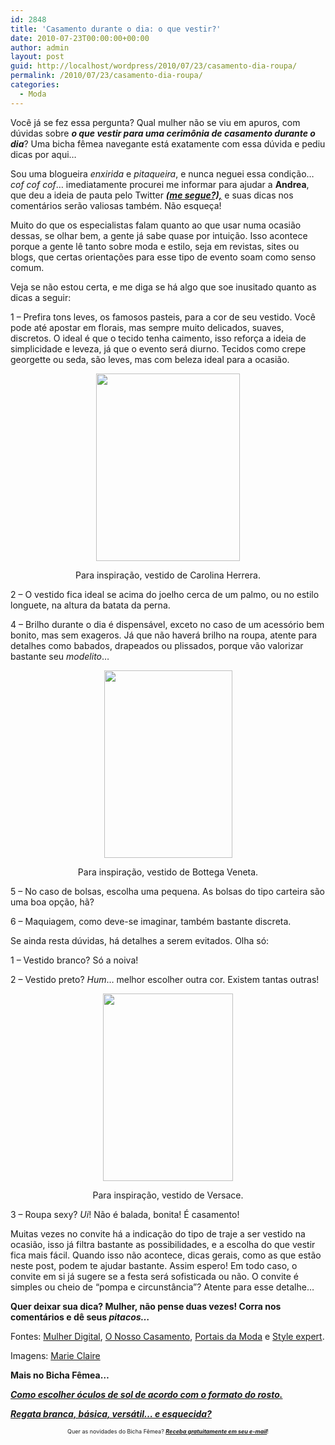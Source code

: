 ```yaml
---
id: 2848
title: 'Casamento durante o dia: o que vestir?'
date: 2010-07-23T00:00:00+00:00
author: admin
layout: post
guid: http://localhost/wordpress/2010/07/23/casamento-dia-roupa/
permalink: /2010/07/23/casamento-dia-roupa/
categories:
  - Moda
---
```

Você já se fez essa pergunta? Qual mulher não se viu em apuros, com dúvidas sobre **_o que vestir para uma cerimônia de casamento durante o dia_**? Uma bicha fêmea navegante está exatamente com essa dúvida e pediu dicas por aqui…

Sou uma blogueira _enxirida_ e _pitaqueira_, e nunca neguei essa condição… _cof cof cof_… imediatamente procurei me informar para ajudar a **Andrea**, que deu a ideia de pauta pelo Twitter **_<a href="http://twitter.com/bichafemea" target="_blank">(me segue?),</a>_** e suas dicas nos comentários serão valiosas também. Não esqueça!

<!--more-->

Muito do que os especialistas falam quanto ao que usar numa ocasião dessas, se olhar bem, a gente já sabe quase por intuição. Isso acontece porque a gente lê tanto sobre moda e estilo, seja em revistas, sites ou blogs, que certas orientações para esse tipo de evento soam como senso comum.

Veja se não estou certa, e me diga se há algo que soe inusitado quanto as dicas a seguir:

1 – Prefira tons leves, os famosos pasteis, para a cor de seu vestido. Você pode até apostar em florais, mas sempre muito delicados, suaves, discretos. O ideal é que o tecido tenha caimento, isso reforça a ideia de simplicidade e leveza, já que o evento será diurno. Tecidos como crepe georgette ou seda, são leves, mas com beleza ideal para a ocasião.

<p style="text-align: center;">
  <a href="http://www.trololodemulher.com.br/blog/wp-content/uploads/2010/07/vestido-de-Carolina-Herrera.jpg"><img class="size-medium wp-image-4896 aligncenter" title="vestido de Carolina Herrera" src="http://www.trololodemulher.com.br/blog/wp-content/uploads/2010/07/vestido-de-Carolina-Herrera-230x300.jpg" alt="" width="230" height="300" /></a>
</p>

<p style="text-align: center;">
  Para inspiração, vestido de Carolina Herrera.
</p>

2 – O vestido fica ideal se acima do joelho cerca de um palmo, ou no estilo longuete, na altura da batata da perna.

4 – Brilho durante o dia é dispensável, exceto no caso de um acessório bem bonito, mas sem exageros. Já que não haverá brilho na roupa, atente para detalhes como babados, drapeados ou plissados, porque vão valorizar bastante seu _modelito_…

<p style="text-align: center;">
  <a href="http://www.trololodemulher.com.br/blog/wp-content/uploads/2010/07/vestido-de-bottega-veneta.jpg"><img class="size-medium wp-image-4895 aligncenter" title="vestido de bottega veneta" src="http://www.trololodemulher.com.br/blog/wp-content/uploads/2010/07/vestido-de-bottega-veneta-205x300.jpg" alt="" width="205" height="300" /></a>
</p>

<p style="text-align: center;">
  Para inspiração, vestido de Bottega Veneta.
</p>

5 – No caso de bolsas, escolha uma pequena. As bolsas do tipo carteira são uma boa opção, hã?

6 – Maquiagem, como deve-se imaginar, também bastante discreta.

Se ainda resta dúvidas, há detalhes a serem evitados. Olha só:

1 – Vestido branco? Só a noiva!

2 – Vestido preto? _Hum_… melhor escolher outra cor. Existem tantas outras!

<p style="text-align: center;">
  <a href="http://www.trololodemulher.com.br/blog/wp-content/uploads/2010/07/vestido-de-Versace.jpg"><img class="size-medium wp-image-4897 aligncenter" title="vestido de Versace" src="http://www.trololodemulher.com.br/blog/wp-content/uploads/2010/07/vestido-de-Versace-208x300.jpg" alt="" width="208" height="300" /></a>
</p>

<p style="text-align: center;">
  Para inspiração, vestido de Versace.
</p>

3 – Roupa sexy? _Ui_! Não é balada, bonita! É casamento!

Muitas vezes no convite há a indicação do tipo de traje a ser vestido na ocasião, isso já filtra bastante as possibilidades, e a escolha do que vestir fica mais fácil. Quando isso não acontece, dicas gerais, como as que estão neste post, podem te ajudar bastante. Assim espero! Em todo caso, o convite em si já sugere se a festa será sofisticada ou não. O convite é simples ou cheio de “pompa e circunstância”? Atente para esse detalhe…

**Quer deixar sua dica? Mulher, não pense duas vezes! Corra nos comentários e dê seus _pitacos…_**

Fontes: <a href="http://www.mulher.palpitedigital.com.br/" target="_blank">Mulher Digital</a>, <a href="http://onossocasamento.pt/" target="_blank">O Nosso Casamento</a>, <a href="http://www.portaisdamoda.com.br/" target="_blank">Portais da Moda</a> e <a href="http://www.styleexpert.co.uk/" target="_blank">Style expert</a>.

Imagens: <a href="http://www.marieclaire.com/" target="_blank">Marie Claire</a>

**Mais no Bicha Fêmea&#8230;**

**_<a href="http://www.trololodemulher.com.br/2009/10/25/como-escolher-oculos-de-sol/" target="_self">Como escolher óculos de sol de acordo com o formato do rosto.</a>_**

**_<a href="http://www.trololodemulher.com.br/2009/02/27/regata-branca-basica/" target="_self">Regata branca, básica, versátil&#8230; e esquecida?</a>_**

<p style="text-align: center;">
  <span style="font-size: xx-small;">Quer as novidades do Bicha Fêmea? <strong><em><a href="http://feedburner.google.com/fb/a/mailverify?uri=blogbichafemea&loc=pt_BR">Receba gratuitamente em seu e-mail</a></em></strong>!</span>
</p>